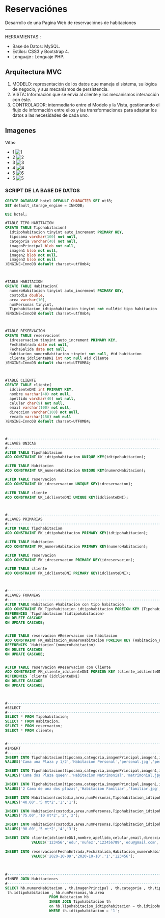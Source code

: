 # Reservaciónes
Desarrollo de una Pagina Web de reservaciónes de habitaciones

------------

HERRAMIENTAS :
- Base de Datos: MySQL.
- Estilos: CSS3 y Bootstrap 4.
- Lenguaje : Lenguaje PHP.

## Arquitectura MVC
1. MODELO: representación de los datos que maneja el sistema, su lógica de negocio, y sus mecanismos de persistencia.
2. VISTA: Información que se envía al cliente y los mecanismos interacción con éste.
3. CONTROLADOR: intermediario entre el Modelo y la Vista, gestionando el flujo de información entre ellos y las transformaciones para adaptar los datos a las necesidades de cada uno.

## Imagenes
Vitas:
- 1
![1](https://user-images.githubusercontent.com/68178186/101994904-1f20c600-3c94-11eb-8d8e-cf65c412638b.PNG)
- 2
![2](https://user-images.githubusercontent.com/68178186/101994906-234ce380-3c94-11eb-9a36-43f24bc02d89.PNG)
- 3
![3](https://user-images.githubusercontent.com/68178186/101994907-25af3d80-3c94-11eb-9a14-5eb60e8c6df7.PNG)
- 4
![4](https://user-images.githubusercontent.com/68178186/101994911-28119780-3c94-11eb-92b3-76592e221d54.PNG)
- 5
![6](https://user-images.githubusercontent.com/68178186/101995056-301e0700-3c95-11eb-8358-6e5c87e64526.PNG)
- 5
![5](https://user-images.githubusercontent.com/68178186/101994914-2b0c8800-3c94-11eb-9a49-43c39722531d.PNG)


### SCRIPT DE LA BASE DE DATOS
```sql
CREATE DATABASE hotel DEFAULT CHARACTER SET utf8;
SET default_storage_engine = INNODB;

USE hotel;

#TABLE TIPO HABITACION
CREATE TABLE Tipohabitacion(
  idtipohabitacion tinyint auto_increment PRIMARY KEY,
  tipocama varchar(100) not null,
  categoria varchar(40) not null,
  imagenPrincipal blob not null,
  imagen1 blob not null,
  imagen2 blob not null,
  imagen3 blob not null
)ENGINE=InnoDB default charset=utf8mb4;



#TABLE HABITACION
CREATE TABLE Habitacion(
  numeroHabitacion tinyint auto_increment PRIMARY KEY,
  costodia double,
  area varchar(10),
  numPersonas tinyint,
  Tipohabitacion_idtipohabitacion tinyint not null#id tipo habitacion
)ENGINE=InnoDB default charset=utf8mb4;



#TABLE RESERVACION
CREATE TABLE reservacion(
  idreservacion tinyint auto_increment PRIMARY KEY,
  FechaEntrada date not null,
  FechaSalida date not null,
  Habitacion_numeroHabitacion tinyint not null, #id habitacion
  cliente_idclienteDNI int not null #id cliente
)ENGINE=InnoDB default charset=UTF8MB4;



#TABLE CLIENTE
CREATE TABLE cliente(
  idclienteDNI int PRIMARY KEY,
  nombre varchar(40) not null,
  apellido varchar(40) not null,
  celular char(9) not null,
  email varchar(100) not null,
  direccion varchar(100) not null,
  recado varchar(150) not null
)ENGINE=InnoDB default charset=UTF8MB4;



#----------------------------------------------------------------------
#LLAVES UNICAS
#----------------------------------------------------------------------
ALTER TABLE Tipohabitacion
ADD CONSTRAINT UK_idtipohabitacion UNIQUE KEY(idtipohabitacion);

ALTER TABLE Habitacion
ADD CONSTRAINT UK_numeroHabitacion UNIQUE KEY(numeroHabitacion);

ALTER TABLE reservacion
ADD CONSTRAINT UK_idreservacion UNIQUE KEY(idreservacion);

ALTER TABLE cliente
ADD CONSTRAINT UK_idclienteDNI UNIQUE KEY(idclienteDNI);



#----------------------------------------------------------------------
#LLAVES PRIMARIAS
#----------------------------------------------------------------------
ALTER TABLE Tipohabitacion
ADD CONSTRAINT PK_idtipohabitacion PRIMARY KEY(idtipohabitacion);

ALTER TABLE Habitacion
ADD CONSTRAINT PK_numeroHabitacion PRIMARY KEY(numeroHabitacion);

ALTER TABLE reservacion
ADD CONSTRAINT PK_idreservacion PRIMARY KEY(idreservacion);

ALTER TABLE cliente
ADD CONSTRAINT PK_idclienteDNI PRIMARY KEY(idclienteDNI);



#----------------------------------------------------------------------
#LLAVES FORANEAS
#----------------------------------------------------------------------
ALTER TABLE Habitacion #habitacion con tipo habitacion
ADD CONSTRAINT FK_Tipohabitacion_idtipohabitacion FOREIGN KEY (Tipohabitacion_idtipohabitacion)
REFERENCES `Tipohabitacion`(idtipohabitacion) 
ON DELETE CASCADE
ON UPDATE CASCADE;


ALTER TABLE reservacion #Reservacion con habitacion
ADD CONSTRAINT FK_Habitacion_numeroHabitacion FOREIGN KEY (Habitacion_numeroHabitacion)
REFERENCES `Habitacion`(numeroHabitacion)
ON DELETE CASCADE
ON UPDATE CASCADE;


ALTER TABLE reservacion #Reservacion con Cliente
ADD CONSTRAINT FK_cliente_idclienteDNI FOREIGN KEY (cliente_idclienteDNI) 
REFERENCES `cliente`(idclienteDNI) 
ON DELETE CASCADE
ON UPDATE CASCADE;

 

#----------------------------------------------------------------------
#SELECT
#----------------------------------------------------------------------
SELECT * FROM Tipohabitacion;
SELECT * FROM Habitacion;
SELECT * FROM reservacion;
SELECT * FROM cliente;


#----------------------------------------------------------------------
#INSERT
#----------------------------------------------------------------------
INSERT INTO Tipohabitacion(tipocama,categoria,imagenPrincipal,imagen1,imagen2,imagen3)
VALUES('Cama una Plaza y 1/2','Habitacion Personal','personal.jpg','personal1.jpg','personal2.jpg','personal3.jpg');

INSERT INTO Tipohabitacion(tipocama,categoria,imagenPrincipal,imagen1,imagen2,imagen3)
VALUES('Cama dos Plaza queen','Habitacion Matrimonial','matrimonial.jpg','matrimonial1.jpg','matrimonial2.jpg','matrimonial3.jpg');

INSERT INTO Tipohabitacion(tipocama,categoria,imagenPrincipal,imagen1,imagen2,imagen3)
VALUES('2 Cama de una dos plazas','Habitacion Familiar','familiar.jpg','familiar1.jpg','familiar2.jpg','familiar3.jpg');

INSERT INTO Habitacion(costodia,area,numPersonas,Tipohabitacion_idtipohabitacion)
VALUES('40.00','5 mt*2','1','1');

INSERT INTO Habitacion(costodia,area,numPersonas,Tipohabitacion_idtipohabitacion)
VALUES('75.00','10 mt*2','2','2');

INSERT INTO Habitacion(costodia,area,numPersonas,Tipohabitacion_idtipohabitacion)
VALUES('90.00','5 mt*2','4','3');

INSERT INTO cliente(idclienteDNI,nombre,apellido,celular,email,direccion,recado) 
            VALUES('123456','edu','nuñez','123456789','edu@gmail.com','collique 3 zn','habitar');
            
INSERT INTO reservacion(FechaEntrada,FechaSalida,Habitacion_numeroHabitacion,cliente_idclienteDNI) 
            VALUES('2020-10-09','2020-10-10','1','123456');
          
          
          
#----------------------------------------------------------------------
#INNER JOIN Habitaciones
#----------------------------------------------------------------------           
SELECT hb.numeroHabitacion , th.imagenPrincipal , th.categoria , th.tipocama ,
 th.idtipohabitacion , hb.numPersonas,hb.area
                    FROM Habitacion hb
                    INNER JOIN Tipohabitacion th
                    on hb.Tipohabitacion_idtipohabitacion = th.idtipohabitacion
                    WHERE th.idtipohabitacion = '1';
```
